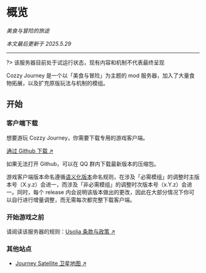 # 概览

*美食与冒险的旅途*

*本文最后更新于 2025.5.29*

---

?> 该服务器目前处于试运行状态，现有内容和机制不代表最终呈现

Cozzy Journey 是一个以「美食与冒险」为主题的 mod 服务器，加入了大量食物拓展，以及扩充原版玩法与机制的模组。

## 开始

### 客户端下载

想要游玩 Cozzy Journey，你需要下载专用的游戏客户端。

[通过 Github 下载 ↗](https://github.com/UsoliaDev/Journey-Client/releases/latest)

如果无法打开 Github，可以在 QQ 群内下载最新版本的压缩包。

游戏客户端版本命名遵循[语义化版本](https://semver.org/lang/zh-CN/)命名规则，在涉及「必需模组」的调整时主版本号（X.y.z）会进一，而涉及「非必需模组」的调整时次版本号（x.Y.z）会进一。同时，每个 release 内会说明该版本做出的更改，因此在大部分情况下你可以自行进行增量调整，而无需每次都完整下载客户端。

### 开始游戏之前

请阅读该服务器的规则：[Usolia 条款与政策 ↗](https://policies.usolia.net/#/docs/server/rules?id=cozzy-journey-%e6%9c%8d%e5%8a%a1%e5%99%a8%e8%a7%84%e5%88%99)

### 其他站点

- [Journey Satellite 卫星地图 ↗](https://satellite.usolia.net/jr)